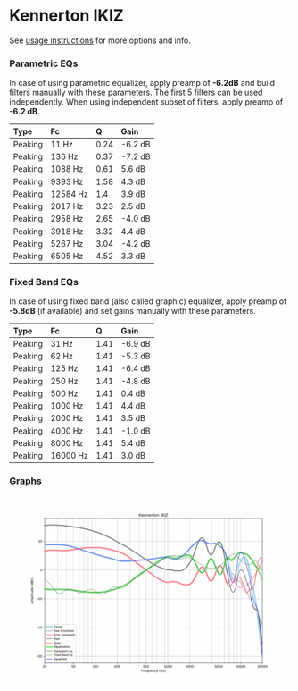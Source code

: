 # Kennerton IKIZ
See [usage instructions](https://github.com/jaakkopasanen/AutoEq#usage) for more options and info.

### Parametric EQs
In case of using parametric equalizer, apply preamp of **-6.2dB** and build filters manually
with these parameters. The first 5 filters can be used independently.
When using independent subset of filters, apply preamp of **-6.2 dB**.

| Type    | Fc       |    Q | Gain    |
|:--------|:---------|:-----|:--------|
| Peaking | 11 Hz    | 0.24 | -6.2 dB |
| Peaking | 136 Hz   | 0.37 | -7.2 dB |
| Peaking | 1088 Hz  | 0.61 | 5.6 dB  |
| Peaking | 9393 Hz  | 1.58 | 4.3 dB  |
| Peaking | 12584 Hz | 1.4  | 3.9 dB  |
| Peaking | 2017 Hz  | 3.23 | 2.5 dB  |
| Peaking | 2958 Hz  | 2.65 | -4.0 dB |
| Peaking | 3918 Hz  | 3.32 | 4.4 dB  |
| Peaking | 5267 Hz  | 3.04 | -4.2 dB |
| Peaking | 6505 Hz  | 4.52 | 3.3 dB  |

### Fixed Band EQs
In case of using fixed band (also called graphic) equalizer, apply preamp of **-5.8dB**
(if available) and set gains manually with these parameters.

| Type    | Fc       |    Q | Gain    |
|:--------|:---------|:-----|:--------|
| Peaking | 31 Hz    | 1.41 | -6.9 dB |
| Peaking | 62 Hz    | 1.41 | -5.3 dB |
| Peaking | 125 Hz   | 1.41 | -6.4 dB |
| Peaking | 250 Hz   | 1.41 | -4.8 dB |
| Peaking | 500 Hz   | 1.41 | 0.4 dB  |
| Peaking | 1000 Hz  | 1.41 | 4.4 dB  |
| Peaking | 2000 Hz  | 1.41 | 3.5 dB  |
| Peaking | 4000 Hz  | 1.41 | -1.0 dB |
| Peaking | 8000 Hz  | 1.41 | 5.4 dB  |
| Peaking | 16000 Hz | 1.41 | 3.0 dB  |

### Graphs
![](./Kennerton%20IKIZ.png)